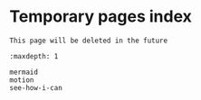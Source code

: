 # Temporary pages index
```{note}
This page will be deleted in the future
```

```{toctree}
:maxdepth: 1

mermaid
motion
see-how-i-can
```